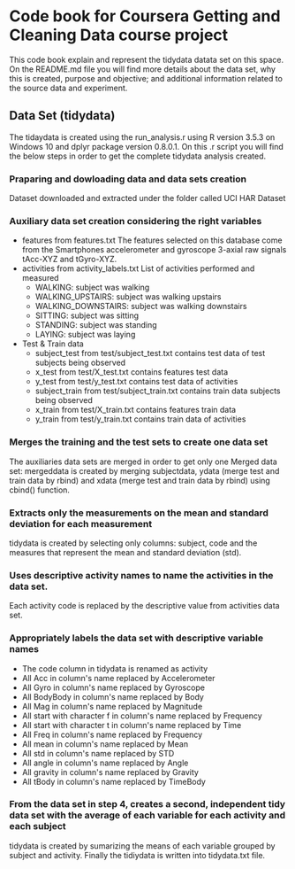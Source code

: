 # Code book for Coursera Getting and Cleaning Data course project

This code book explain and represent the tidydata datata set on this space. On the README.md file you will find more details about the data set, why this is created, purpose and objective; and additional information related to the source data and experiment.
## Data Set (tidydata)
The tidaydata is created using the run_analysis.r using R version 3.5.3 on Windows 10 and dplyr package version 0.8.0.1.
On this .r script you will find the below steps in order to get the complete tidydata analysis created.
### Praparing and dowloading data and data sets creation
Dataset downloaded and extracted under the folder called UCI HAR Dataset
### Auxiliary data set creation considering the right variables
- features from features.txt
The features selected on this database come from the Smartphones accelerometer and gyroscope 3-axial raw signals tAcc-XYZ and tGyro-XYZ.
- activities from activity_labels.txt 
  List of activities performed and measured
  - WALKING: subject was walking
  - WALKING_UPSTAIRS: subject was walking upstairs
  - WALKING_DOWNSTAIRS: subject was walking downstairs
  - SITTING: subject was sitting
  - STANDING: subject was standing
  - LAYING: subject was laying
- Test & Train data
  - subject_test from test/subject_test.txt
  contains test data of test subjects being observed
  - x_test from test/X_test.txt 
  contains features test data
  - y_test from test/y_test.txt 
  contains test data of activities
  - subject_train from test/subject_train.txt 
  contains train data subjects being observed
  - x_train from test/X_train.txt
  contains features train data
  - y_train from test/y_train.txt
  contains train data of activities
### Merges the training and the test sets to create one data set
The auxiliaries data sets are merged in order to get only one Merged data set: 
mergeddata is created by merging subjectdata, ydata (merge test and train data by rbind) and xdata (merge test and train data by rbind) using cbind() function.
### Extracts only the measurements on the mean and standard deviation for each measurement
tidydata is created by selecting only columns: subject, code and the measures that represent the mean and standard deviation (std).

### Uses descriptive activity names to name the activities in the data set.
Each activity code is replaced by the descriptive value from activities data set.

### Appropriately labels the data set with descriptive variable names
- The code column in tidydata is renamed as activity
- All Acc in column's name replaced by Accelerometer
- All Gyro in column's name replaced by Gyroscope
- All BodyBody in column's name replaced by Body
- All Mag in column's name replaced by Magnitude
- All start with character f in column's name replaced by Frequency
- All start with character t in column's name replaced by Time
- All Freq in column's name replaced by Frequency
- All mean in column's name replaced by Mean
- All std in column's name replaced by STD
- All angle in column's name replaced by Angle
- All gravity in column's name replaced by Gravity
- All tBody in column's name replaced by TimeBody

### From the data set in step 4, creates a second, independent tidy data set with the average of each variable for each activity and each subject
tidydata is created by sumarizing the means of each variable grouped by subject and activity.
Finally the tidiydata is written into tidydata.txt file.
